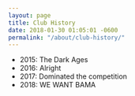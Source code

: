 ```yaml
---
layout: page
title: Club History
date: 2018-01-30 01:05:01 -0600
permalink: "/about/club-history/"
---
```


- 2015: The Dark Ages
- 2016: Alright
- 2017: Dominated the competition
- 2018: WE WANT BAMA
